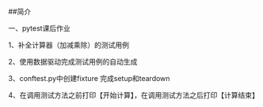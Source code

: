 ##简介


一、pytest课后作业

1、补全计算器（加减乘除）的测试用例

2、使用数据驱动完成测试用例的自动生成

3、conftest.py中创建fixture 完成setup和teardown

4、在调用测试方法之前打印【开始计算】，在调用测试方法之后打印【计算结束】